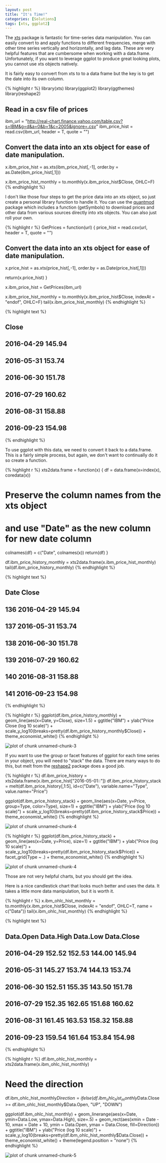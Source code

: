 ```yaml
---
layout: post
title: "It's Time!"
categories: [Solutions]
tags: [xts, ggplot2]
---
```




The [xts](http://joshuaulrich.github.io/xts/index.html) package is fantastic for time-series data manipulation. You can easily convert to and apply functions to different frequencies, merge with other time series vertically and horizontally, and lag data. These are very helpful features that are cumbersome when working with a data.frame. Unfortunately, if you want to leverage ggplot to produce great looking plots, you cannot use xts objects natively.

It is fairly easy to convert from xts to to a data frame but the key is to get the date into its own column. 


{% highlight r %}
library(xts)
library(ggplot2)
library(ggthemes)
library(reshape2)

## Read in a csv file of prices
ibm_url = "http://real-chart.finance.yahoo.com/table.csv?s=IBM&g=d&a=0&b=1&c=2005&ignore=.csv"
ibm_price_hist = read.csv(ibm_url, header = T, quote = "")

## Convert the data into an xts object for ease of date manipulation.
x.ibm_price_hist = as.xts(ibm_price_hist[,-1], order.by = as.Date(ibm_price_hist[,1]))

x.ibm_price_hist_monthly = to.monthly(x.ibm_price_hist$Close, OHLC=F)
{% endhighlight %}

I don't like those four steps to get the price data into an xts object, so just create a personal library function to handle it. You can use the [quantmod](http://www.quantmod.com) package which includes a function (getSymbols) to download prices and other data from various sources directly into xts objects. You can also just roll your own.


{% highlight r %}
GetPrices = function(url) {
  price_hist = read.csv(url, header = T, quote = "")
  ## Convert the data into an xts object for ease of date manipulation.
  x.price_hist = as.xts(price_hist[,-1], order.by = as.Date(price_hist[,1]))
  
  return(x.price_hist)
}

x.ibm_price_hist = GetPrices(ibm_url)

x.ibm_price_hist_monthly = to.monthly(x.ibm_price_hist$Close, indexAt = "endof", OHLC=F)
tail(x.ibm_price_hist_monthly)
{% endhighlight %}



{% highlight text %}
##             Close
## 2016-04-29 145.94
## 2016-05-31 153.74
## 2016-06-30 151.78
## 2016-07-29 160.62
## 2016-08-31 158.88
## 2016-09-23 154.98
{% endhighlight %}

To use ggplot with this data, we need to convert it back to a data.frame. This is a fairly simple process, but again, we don't want to continually do it so create a function.


{% highlight r %}
xts2data.frame = function(x) {
  df = data.frame(x=index(x), coredata(x))
  # Preserve the column names from the xts object 
  #  and use "Date" as the new column for new date column
  colnames(df) = c("Date", colnames(x))
  return(df)
}

df.ibm_price_history_monthly = xts2data.frame(x.ibm_price_hist_monthly)
tail(df.ibm_price_history_monthly)
{% endhighlight %}



{% highlight text %}
##           Date  Close
## 136 2016-04-29 145.94
## 137 2016-05-31 153.74
## 138 2016-06-30 151.78
## 139 2016-07-29 160.62
## 140 2016-08-31 158.88
## 141 2016-09-23 154.98
{% endhighlight %}



{% highlight r %}
ggplot(df.ibm_price_history_monthly) +
  geom_line(aes(x=Date, y=Close), size=1.5) +
  ggtitle("IBM") + 
  ylab("Price Close (log 10 scale)") +
  scale_y_log10(breaks=pretty(df.ibm_price_history_monthly$Close)) +
  theme_economist_white()
{% endhighlight %}

![plot of chunk unnamed-chunk-3](figure/source/2016-09-15-its-time/unnamed-chunk-3-1.png)

If you want to use the group or facet features of ggplot for each time series in your object, you will need to "stack" the data. There are many ways to do this, but melt from the [reshape2](https://github.com/hadley/reshape) package does a good job.


{% highlight r %}
df.ibm_price_history = xts2data.frame(x.ibm_price_hist["2016-05-01::"])
df.ibm_price_history_stack = melt(df.ibm_price_history[,1:5], id=c("Date"), variable.name="Type", value.name="Price")

ggplot(df.ibm_price_history_stack) +
  geom_line(aes(x=Date, y=Price, group=Type, color=Type), size=1) +
  ggtitle("IBM") + 
  ylab("Price (log 10 scale)") +
  scale_y_log10(breaks=pretty(df.ibm_price_history_stack$Price)) +
  theme_economist_white()
{% endhighlight %}

![plot of chunk unnamed-chunk-4](figure/source/2016-09-15-its-time/unnamed-chunk-4-1.png)

{% highlight r %}
ggplot(df.ibm_price_history_stack) +
  geom_line(aes(x=Date, y=Price), size=1) +
  ggtitle("IBM") + 
  ylab("Price (log 10 scale)") +
  scale_y_log10(breaks=pretty(df.ibm_price_history_stack$Price)) +
  facet_grid(Type ~ .) +
  theme_economist_white()
{% endhighlight %}

![plot of chunk unnamed-chunk-4](figure/source/2016-09-15-its-time/unnamed-chunk-4-2.png)

Those are not very helpful charts, but you should get the idea.

Here is a nice candlestick chart that looks much better and uses the data. It takes a little more data manipulation, but it is worth it.


{% highlight r %}
x.ibm_ohlc_hist_monthly = to.monthly(x.ibm_price_hist$Close, indexAt = "endof", OHLC=T, name = c("Data"))
tail(x.ibm_ohlc_hist_monthly)
{% endhighlight %}



{% highlight text %}
##            Data.Open Data.High Data.Low Data.Close
## 2016-04-29    152.52    152.53   144.00     145.94
## 2016-05-31    145.27    153.74   144.13     153.74
## 2016-06-30    152.51    155.35   143.50     151.78
## 2016-07-29    152.35    162.65   151.68     160.62
## 2016-08-31    161.45    163.53   158.32     158.88
## 2016-09-23    159.54    161.64   153.84     154.98
{% endhighlight %}



{% highlight r %}
df.ibm_ohlc_hist_monthly = xts2data.frame(x.ibm_ohlc_hist_monthly)

# Need the direction
df.ibm_ohlc_hist_monthly$Direction = ifelse(df.ibm_ohlc_hist_monthly$Data.Close >= df.ibm_ohlc_hist_monthly$Data.Open, "UP", "DOWN")

ggplot(df.ibm_ohlc_hist_monthly) +
  geom_linerange(aes(x=Date, ymin=Data.Low, ymax=Data.High), size=.5) +
  geom_rect(aes(xmin = Date - 10, xmax = Date + 10, ymin = Data.Open, ymax = Data.Close, fill=Direction)) + 
  ggtitle("IBM") + 
  ylab("Price (log 10 scale)") +
  scale_y_log10(breaks=pretty(df.ibm_ohlc_hist_monthly$Data.Close)) +
  theme_economist_white() +
  theme(legend.position = "none")
{% endhighlight %}

![plot of chunk unnamed-chunk-5](figure/source/2016-09-15-its-time/unnamed-chunk-5-1.png)
